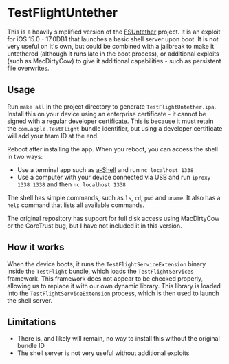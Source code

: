 # TestFlightUntether

This is a heavily simplified version of the [FSUntether](https://github.com/Ingan121/FSUntether) project. It is an exploit for iOS 15.0 - 17.0DB1 that launches a basic shell server upon boot. It is not very useful on it's own, but could be combined with a jailbreak to make it untethered (although it runs late in the boot process), or additional exploits (such as MacDirtyCow) to give it additional capabilities - such as persistent file overwrites.

## Usage
Run `make all` in the project directory to generate `TestFlightUntether.ipa`. Install this on your device using an enterprise certificate - it cannot be signed with a regular developer certificate. This is because it must retain the `com.apple.TestFlight` bundle identifier, but using a developer certificate will add your team ID at the end.

Reboot after installing the app. When you reboot, you can access the shell in two ways:
- Use a terminal app such as [a-Shell](https://holzschu.github.io/a-Shell_iOS/) and run `nc localhost 1338`
- Use a computer with your device connected via USB and run `iproxy 1338 1338` and then `nc localhost 1338`

The shell has simple commands, such as `ls`, `cd`, `pwd` and `uname`. It also has a `help` command that lists all available commands.

The original repository has support for full disk access using MacDirtyCow or the CoreTrust bug, but I have not included it in this version.

## How it works
When the device boots, it runs the `TestFlightServiceExtension` binary inside the `TestFlight` bundle, which loads the `TestFlightServices` framework. This framework does not appear to be checked properly, allowing us to replace it with our own dynamic library. This library is loaded into the `TestFlightServiceExtension` process, which is then used to launch the shell server.

## Limitations
- There is, and likely will remain, no way to install this without the original bundle ID
- The shell server is not very useful without additional exploits
